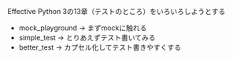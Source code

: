  Effective Python 3の13章（テストのところ）をいろいろしようとする

* mock_playground -> まずmockに触れる
* simple_test -> とりあえずテスト書いてみる
* better_test -> カプセル化してテスト書きやすくする
